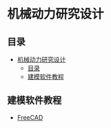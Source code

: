 # 机械动力研究设计

## 目录

- [机械动力研究设计](#机械动力研究设计)
  - [目录](#目录)
  - [建模软件教程](#建模软件教程)

## 建模软件教程

- [FreeCAD](3D/FreeCAD.md)

